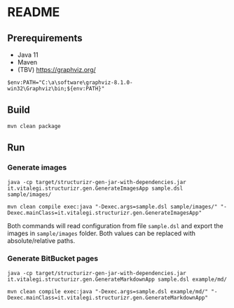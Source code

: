 # README

## Prerequirements

- Java 11
- Maven
- (TBV) <https://graphviz.org/>

```
$env:PATH="C:\a\software\graphviz-8.1.0-win32\Graphviz\bin;${env:PATH}"
```

## Build

```
mvn clean package
```

## Run

### Generate images

```
java -cp target/structurizr-gen-jar-with-dependencies.jar it.vitalegi.structurizr.gen.GenerateImagesApp sample.dsl sample/images/
```

```
mvn clean compile exec:java "-Dexec.args=sample.dsl sample/images/" "-Dexec.mainClass=it.vitalegi.structurizr.gen.GenerateImagesApp"
```

Both commands will read configuration from file `sample.dsl` and export the images in `sample/images` folder. Both
values can be replaced with absolute/relative paths.

### Generate BitBucket pages

```
java -cp target/structurizr-gen-jar-with-dependencies.jar it.vitalegi.structurizr.gen.GenerateMarkdownApp sample.dsl example/md/
```

```
mvn clean compile exec:java "-Dexec.args=sample.dsl example/md/" "-Dexec.mainClass=it.vitalegi.structurizr.gen.GenerateMarkdownApp"
```
